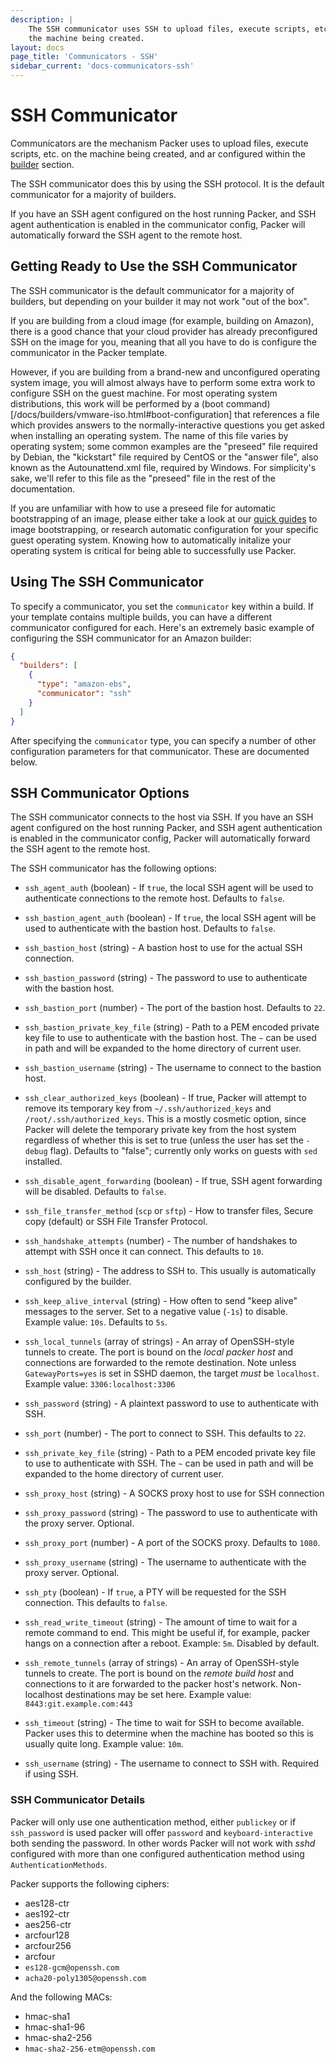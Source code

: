 ```yaml
---
description: |
    The SSH communicator uses SSH to upload files, execute scripts, etc. on
    the machine being created.
layout: docs
page_title: 'Communicators - SSH'
sidebar_current: 'docs-communicators-ssh'
---
```


# SSH Communicator

Communicators are the mechanism Packer uses to upload files, execute scripts,
etc. on the machine being created, and ar configured within the
[builder](/docs/templates/builders.html) section.

The SSH communicator does this by using the SSH protocol. It is the default
communicator for a majority of builders.

If you have an SSH agent configured on the host running Packer, and SSH agent
authentication is enabled in the communicator config, Packer will automatically
forward the SSH agent to the remote host.

## Getting Ready to Use the SSH Communicator

The SSH communicator is the default communicator for a majority of builders, but
depending on your builder it may not work "out of the box".

If you are building from a cloud image (for example, building on Amazon), there
is a good chance that your cloud provider has already preconfigured SSH on the
image for you, meaning that all you have to do is configure the communicator in
the Packer template.

However, if you are building from a brand-new and unconfigured operating system
image, you will almost always have to perform some extra work to configure SSH
on the guest machine. For most operating system distributions, this work will
be performed by a
(boot command)\[/docs/builders/vmware-iso.html\#boot-configuration\]
that references a file which provides answers to the normally-interactive
questions you get asked when installing an operating system. The name of this
file varies by operating system; some common examples are the "preseed" file
required by Debian, the "kickstart" file required by CentOS or the
"answer file", also known as the Autounattend.xml file, required by Windows.
For simplicity's sake, we'll refer to this file as the "preseed" file in the
rest of the documentation.

If you are unfamiliar with how to use a preseed file for automatic
bootstrapping of an image, please either take a look at our [quick guides](/guides/automatic-operating-system-installs/index.html) to
image bootstrapping, or research automatic configuration for your specific
guest operating system. Knowing how to automatically initalize your operating
system is critical for being able to successfully use Packer.

## Using The SSH Communicator

To specify a communicator, you set the `communicator` key within a
build. If your template contains multiple builds, you can have a different
communicator configured for each. Here's an extremely basic example of
configuring the SSH communicator for an Amazon builder:

``` json
{
  "builders": [
    {
      "type": "amazon-ebs",
      "communicator": "ssh"
    }
  ]
}
```

After specifying the `communicator` type, you can specify a number of other
configuration parameters for that communicator. These are documented below.

## SSH Communicator Options

The SSH communicator connects to the host via SSH. If you have an SSH agent
configured on the host running Packer, and SSH agent authentication is enabled
in the communicator config, Packer will automatically forward the SSH agent to
the remote host.

The SSH communicator has the following options:

-   `ssh_agent_auth` (boolean) - If `true`, the local SSH agent will be used to
    authenticate connections to the remote host. Defaults to `false`.

-   `ssh_bastion_agent_auth` (boolean) - If `true`, the local SSH agent will be
    used to authenticate with the bastion host. Defaults to `false`.

-   `ssh_bastion_host` (string) - A bastion host to use for the actual SSH
    connection.

-   `ssh_bastion_password` (string) - The password to use to authenticate with
    the bastion host.

-   `ssh_bastion_port` (number) - The port of the bastion host. Defaults to
    `22`.

-   `ssh_bastion_private_key_file` (string) - Path to a PEM encoded private key
    file to use to authenticate with the bastion host. The `~` can be used in
    path and will be expanded to the home directory of current user.

-   `ssh_bastion_username` (string) - The username to connect to the bastion
    host.

-   `ssh_clear_authorized_keys` (boolean) - If true, Packer will attempt to
    remove its temporary key from `~/.ssh/authorized_keys` and
    `/root/.ssh/authorized_keys`. This is a mostly cosmetic option, since
    Packer will delete the temporary private key from the host system
    regardless of whether this is set to true (unless the user has set the
    `-debug` flag). Defaults to "false"; currently only works on guests with
    `sed` installed.

-   `ssh_disable_agent_forwarding` (boolean) - If true, SSH agent forwarding
    will be disabled. Defaults to `false`.

-   `ssh_file_transfer_method` (`scp` or `sftp`) - How to transfer files,
    Secure copy (default) or SSH File Transfer Protocol.

-   `ssh_handshake_attempts` (number) - The number of handshakes to attempt
    with SSH once it can connect. This defaults to `10`.

-   `ssh_host` (string) - The address to SSH to. This usually is automatically
    configured by the builder.

-   `ssh_keep_alive_interval` (string) - How often to send "keep alive"
    messages to the server. Set to a negative value (`-1s`) to disable. Example
    value: `10s`. Defaults to `5s`.

-   `ssh_local_tunnels` (array of strings) - An array of OpenSSH-style tunnels to
    create. The port is bound on the *local packer host* and connections are
    forwarded to the remote destination. Note unless `GatewayPorts=yes` is set
    in SSHD daemon, the target *must* be `localhost`. Example value:
    `3306:localhost:3306`

-   `ssh_password` (string) - A plaintext password to use to authenticate with
    SSH.

-   `ssh_port` (number) - The port to connect to SSH. This defaults to `22`.

-   `ssh_private_key_file` (string) - Path to a PEM encoded private key file to
    use to authenticate with SSH. The `~` can be used in path and will be
    expanded to the home directory of current user.

-   `ssh_proxy_host` (string) - A SOCKS proxy host to use for SSH connection

-   `ssh_proxy_password` (string) - The password to use to authenticate with
    the proxy server. Optional.

-   `ssh_proxy_port` (number) - A port of the SOCKS proxy. Defaults to `1080`.

-   `ssh_proxy_username` (string) - The username to authenticate with the proxy
    server. Optional.

-   `ssh_pty` (boolean) - If `true`, a PTY will be requested for the SSH
    connection. This defaults to `false`.

-   `ssh_read_write_timeout` (string) - The amount of time to wait for a remote
    command to end. This might be useful if, for example, packer hangs on a
    connection after a reboot. Example: `5m`. Disabled by default.

-   `ssh_remote_tunnels` (array of strings) - An array of OpenSSH-style tunnels
    to create. The port is bound on the *remote build host* and connections to it are
    forwarded to the packer host's network. Non-localhost destinations may be set here.
    Example value: `8443:git.example.com:443`

-   `ssh_timeout` (string) - The time to wait for SSH to become available.
    Packer uses this to determine when the machine has booted so this is
    usually quite long. Example value: `10m`.

-   `ssh_username` (string) - The username to connect to SSH with. Required if
    using SSH.

### SSH Communicator Details

Packer will only use one authentication method, either `publickey` or if
`ssh_password` is used packer will offer `password` and `keyboard-interactive`
both sending the password. In other words Packer will not work with *sshd*
configured with more than one configured authentication method using
`AuthenticationMethods`.

Packer supports the following ciphers:

-   aes128-ctr
-   aes192-ctr
-   aes256-ctr
-   arcfour128
-   arcfour256
-   arcfour
-   `es128-gcm@openssh.com`
-   `acha20-poly1305@openssh.com`

And the following MACs:

-   hmac-sha1
-   hmac-sha1-96
-   hmac-sha2-256
-   `hmac-sha2-256-etm@openssh.com`

